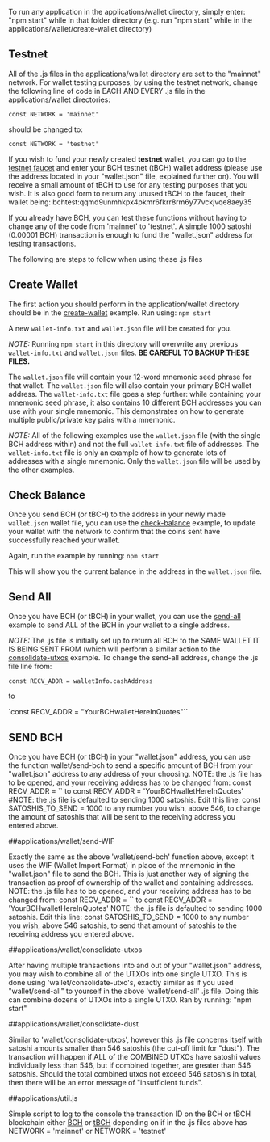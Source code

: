 To run any application in the applications/wallet directory, simply enter:
"npm start"
while in that folder directory (e.g. run "npm start" while in the
applications/wallet/create-wallet directory)

## Testnet
All of the .js files in the applications/wallet directory are set to the
"mainnet" network. For wallet testing purposes, by using the testnet network,
change the following line of code in EACH AND EVERY .js file in the
applications/wallet directories:

`const NETWORK = 'mainnet'`

should be changed to:

`const NETWORK = 'testnet'`

If you wish to fund your newly created **testnet** wallet,
you can go to the [testnet faucet](https://developer.bitcoin.com/faucets/bch)
and enter your BCH testnet (tBCH) wallet address (please use the address located
in your "wallet.json" file, explained further on). You will receive a small amount
of tBCH to use for any testing purposes that you wish.
It is also good form to return any unused tBCH to the faucet, their wallet being:
bchtest:qqmd9unmhkpx4pkmr6fkrr8rm6y77vckjvqe8aey35

If you already have BCH, you can test these functions without having to change
any of the code from 'mainnet' to 'testnet'. A simple 1000 satoshi (0.00001
BCH) transaction is enough to fund the "wallet.json" address for testing transactions.


The following are steps to follow when using these .js files


## Create Wallet

The first action you should perform in the application/wallet directory
should be in the [create-wallet](create-wallet) example. Run using: `npm start`

A new `wallet-info.txt` and `wallet.json` file will be created for you.

*NOTE:*
Running `npm start` in this directory will overwrite any previous
`wallet-info.txt` and `wallet.json` files. **BE CAREFUL TO BACKUP THESE FILES.**

The `wallet.json` file will contain your 12-word mnemonic seed phrase for that wallet.
The `wallet.json` file will also contain your primary BCH wallet address.
The `wallet-info.txt` file goes a step further: while containing your mnemonic
seed phrase, it also contains 10 different BCH addresses you can use with your
single mnemonic. This demonstrates on how to generate multiple public/private key
pairs with a mnemonic.

*NOTE:*
All of the following examples use the `wallet.json` file (with the single
BCH address within) and not the full `wallet-info.txt` file of addresses.
The `wallet-info.txt` file is only an example of how to generate lots of
addresses with a single mnemonic. Only the `wallet.json` file will be used by
the other examples.


## Check Balance

Once you send BCH (or tBCH) to the address in your newly made `wallet.json`
wallet file, you can
use the [check-balance](check-balance) example, to update your wallet with the network to
confirm that the coins sent have successfully reached your wallet.

Again, run the example by running: `npm start`

This will show you the current balance
in the address in the `wallet.json` file.


## Send All

Once you have BCH (or tBCH) in your wallet, you can use the
[send-all](send-all) example to send ALL of the BCH in your wallet to a single address.

*NOTE:*
The .js file is initially set up to return all BCH to the SAME WALLET IT IS
BEING SENT FROM (which will perform a similar action to the
[consolidate-utxos](consolidate-utxos) example.
To change the send-all address, change the .js file line from:

`const RECV_ADDR = walletInfo.cashAddress`

to

`const RECV_ADDR = "YourBCHwalletHereInQuotes"``


## SEND BCH

Once you have BCH (or tBCH) in your "wallet.json" address, you can use the function
wallet/send-bch to send a specific amount of BCH from your "wallet.json" address
to any address of your choosing.
NOTE: the .js file has to be opened, and your receiving address has to be
changed from:
const RECV_ADDR = ``
to
const RECV_ADDR = 'YourBCHwalletHereInQuotes'
#NOTE:
the .js file is defaulted to sending 1000 satoshis. Edit this line:
const SATOSHIS_TO_SEND = 1000
to any number you wish, above 546, to change the amount of satoshis that will be
sent to the receiving address you entered above.


##applications/wallet/send-WIF

Exactly the same as the above 'wallet/send-bch' function above, except it uses
the WIF (Wallet Import Format) in place of the mnemonic in the "wallet.json"
file to send the BCH. This is just another way of signing the transaction
as proof of ownership of the wallet and containing addresses.
NOTE: the .js file has to be opened, and your receiving address has to be
changed from:
const RECV_ADDR = ``
to
const RECV_ADDR = 'YourBCHwalletHereInQuotes'
NOTE: the .js file is defaulted to sending 1000 satoshis. Edit this line:
const SATOSHIS_TO_SEND = 1000
to any number you wish, above 546 satoshis, to send that amount of satoshis
to the receiving address you entered above.


##applications/wallet/consolidate-utxos

After having multiple transactions into and out of your "wallet.json" address,
you may wish to combine all of the UTXOs into one single UTXO. This is done
using 'wallet/consolidate-utxo's, exactly similar as if you used "wallet/send-all"
to yourself in the above 'wallet/send-all' .js file. Doing this can combine
dozens of UTXOs into a single UTXO. Ran by running:
"npm start"


##applications/wallet/consolidate-dust

Similar to 'wallet/consolidate-utxos', however this .js file concerns itself
with satoshi amounts smaller than 546 satoshis (the cut-off limit for "dust").
The transaction will happen if ALL of the COMBINED UTXOs have satoshi values
individually less than 546, but if combined together, are greater than 546
satoshis. Should the total combined utxos not exceed 546 satoshis in total,
then there will be an error message of "insufficient funds".

##applications/util.js

Simple script to log to the console the transaction ID on the BCH or tBCH blockchain
either
[BCH](https://explorer.bitcoin.com/bch/tx/)
or
[tBCH](https://explorer.bitcoin.com/tbch/tx)
depending on if in the .js files above has
NETWORK = 'mainnet'
or
NETWORK = 'testnet'
